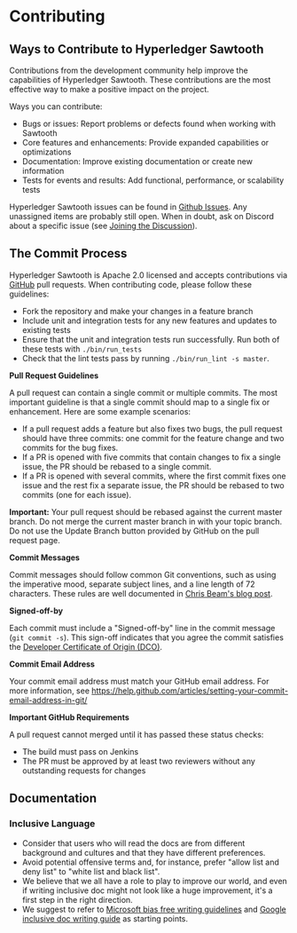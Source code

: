 <!--
 Copyright (c) 2015-2017, Intel Corporation.
 Copyright (c) 2020, Walmart Inc.
 Licensed under Creative Commons Attribution 4.0 International License
 https://creativecommons.org/licenses/by/4.0/
-->

# Contributing

## Ways to Contribute to Hyperledger Sawtooth

Contributions from the development community help improve the capabilities of
Hyperledger Sawtooth. These contributions are the most effective way to
make a positive impact on the project.

Ways you can contribute:

* Bugs or issues: Report problems or defects found when working with Sawtooth
* Core features and enhancements: Provide expanded capabilities or optimizations
* Documentation: Improve existing documentation or create new information
* Tests for events and results: Add functional, performance, or scalability
  tests

Hyperledger Sawtooth issues can be found in
[Github Issues](issue_tracking).  Any unassigned items
are probably still open. When in doubt, ask on Discord about a specific
issue (see [Joining the Discussion](./join_the_discussion.html)).

## The Commit Process

Hyperledger Sawtooth is Apache 2.0 licensed and accepts contributions
via [GitHub](https://github.com/hyperledger/sawtooth-core)
pull requests. When contributing code, please follow these guidelines:

* Fork the repository and make your changes in a feature branch
* Include unit and integration tests for any new features and updates
  to existing tests
* Ensure that the unit and integration tests run successfully. Run both
  of these tests with ``./bin/run_tests``
* Check that the lint tests pass by running ``./bin/run_lint -s master``.

**Pull Request Guidelines**

A pull request can contain a single commit or multiple commits. The most
important guideline is that a single commit should map to a single fix or
enhancement. Here are some example scenarios:

* If a pull request adds a feature but also fixes two bugs, the pull
  request should have three commits: one commit for the feature change and
  two commits for the bug fixes.
* If a PR is opened with five commits that contain changes to fix a single
  issue, the PR should be rebased to a single commit.
* If a PR is opened with several commits, where the first commit fixes one issue
  and the rest fix a separate issue, the PR should be rebased to two
  commits (one for each issue).

**Important:**
  Your pull request should be rebased against the current master branch. Do
  not merge the current master branch in with your topic branch. Do not use the
  Update Branch button provided by GitHub on the pull request page.

**Commit Messages**

Commit messages should follow common Git conventions, such as using the
imperative mood, separate subject lines, and a line length of 72 characters.
These rules are well documented in
[Chris Beam's blog post](https://chris.beams.io/posts/git-commit/#seven-rules).

**Signed-off-by**

Each commit must include a "Signed-off-by" line in the commit message
(``git commit -s``). This sign-off indicates that you agree the commit satisfies
the [Developer Certificate of Origin (DCO)](http://developercertificate.org/).

**Commit Email Address**

Your commit email address must match your GitHub email address. For more
information, see
https://help.github.com/articles/setting-your-commit-email-address-in-git/

**Important GitHub Requirements**

A pull request cannot merged until it has passed these status checks:

* The build must pass on Jenkins
* The PR must be approved by at least two reviewers without any
  outstanding requests for changes

## Documentation

### Inclusive Language

- Consider that users who will read the docs are from different background and
  cultures and that they have different preferences.
- Avoid potential offensive terms and, for instance, prefer "allow list and
  deny list" to "white list and black list".
- We believe that we all have a role to play to improve our world, and even if
  writing inclusive doc might not look like a huge improvement, it's a first
  step in the right direction.
- We suggest to refer to [Microsoft bias free writing
  guidelines](https://learn.microsoft.com/en-us/style-guide/bias-free-communication)
  and [Google inclusive doc writing
  guide](https://developers.google.com/style/inclusive-documentation)
  as starting points.
